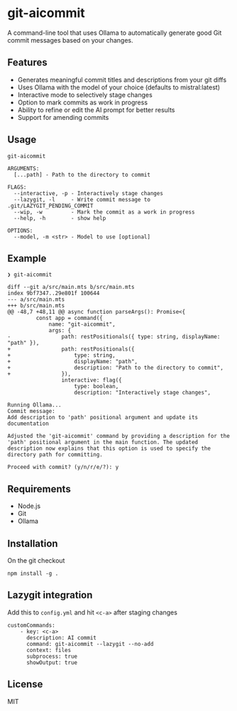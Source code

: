# git-aicommit

A command-line tool that uses Ollama to automatically generate good Git commit messages based on your changes.

## Features

- Generates meaningful commit titles and descriptions from your git diffs
- Uses Ollama with the model of your choice (defaults to mistral:latest)
- Interactive mode to selectively stage changes
- Option to mark commits as work in progress
- Ability to refine or edit the AI prompt for better results
- Support for amending commits


## Usage

```
git-aicommit

ARGUMENTS:
  [...path] - Path to the directory to commit

FLAGS:
  --interactive, -p - Interactively stage changes
  --lazygit, -l     - Write commit message to .git/LAZYGIT_PENDING_COMMIT
  --wip, -w         - Mark the commit as a work in progress
  --help, -h        - show help

OPTIONS:
  --model, -m <str> - Model to use [optional]
```

## Example

```
❯ git-aicommit

diff --git a/src/main.mts b/src/main.mts
index 9bf7347..29e801f 100644
--- a/src/main.mts
+++ b/src/main.mts
@@ -48,7 +48,11 @@ async function parseArgs(): Promise<{
         const app = command({
             name: "git-aicommit",
             args: {
-                path: restPositionals({ type: string, displayName: "path" }),
+                path: restPositionals({
+                    type: string,
+                    displayName: "path",
+                    description: "Path to the directory to commit",
+                }),
                 interactive: flag({
                     type: boolean,
                     description: "Interactively stage changes",

Running Ollama...
Commit message:
Add description to 'path' positional argument and update its documentation

Adjusted the 'git-aicommit' command by providing a description for the 'path' positional argument in the main function. The updated description now explains that this option is used to specify the directory path for committing.

Proceed with commit? (y/n/r/e/?): y
```

## Requirements

- Node.js
- Git
- Ollama

## Installation

On the git checkout

```
npm install -g .
```

## Lazygit integration

Add this to `config.yml` and hit `<c-a>` after staging changes

```
customCommands:
    - key: <c-a>
      description: AI commit
      command: git-aicommit --lazygit --no-add
      context: files
      subprocess: true
      showOutput: true
```


## License

MIT

